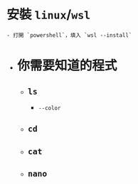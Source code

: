 # 安裝 `linux`/`wsl`
	- 打開 `powershell`，填入 `wsl --install`
- # 你需要知道的程式
	- ## `ls`
		- ``--color``
	- ## ``cd``
	- ## ``cat``
	- ## ``nano``
